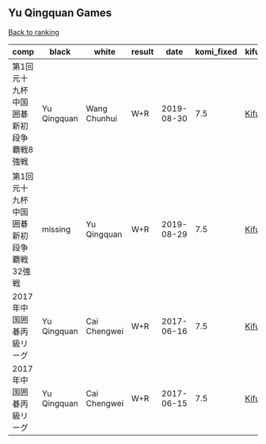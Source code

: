 ## Yu Qingquan Games

[Back to ranking](index.md)




| **comp** | **black** | **white** | **result** | **date** | **komi_fixed** | **kifu** | 
| --- | --- | --- | --- | --- | --- | --- |
| 第1回元十九杯中国囲碁新初段争覇戦8強戦 | Yu Qingquan | Wang Chunhui | W+R | 2019-08-30 | 7.5 | [Kifu](https://kifudepot.net/kifucontents.php?id=%2B3XiTnCGNE1puRCD%2FKIOYA%3D%3D) | 
| 第1回元十九杯中国囲碁新初段争覇戦32強戦 | missing | Yu Qingquan | W+R | 2019-08-29 | 7.5 | [Kifu](https://kifudepot.net/kifucontents.php?id=nub%2Bj8m5QG98eK5UnLxWxg%3D%3D) | 
| 2017年中国囲碁丙級リーグ | Yu Qingquan | Cai Chengwei | W+R | 2017-06-16 | 7.5 | [Kifu](https://kifudepot.net/kifucontents.php?id=40hHXcH3Xw2oCyzQbhi%2Fkw%3D%3D) | 
| 2017年中国囲碁丙級リーグ | Yu Qingquan | Cai Chengwei | W+R | 2017-06-15 | 7.5 | [Kifu](https://kifudepot.net/kifucontents.php?id=By03l07BMAsMyDwngSkdPw%3D%3D) |




